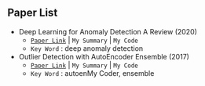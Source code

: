 ## Paper List
- Deep Learning for Anomaly Detection A Review (2020)
  - [`Paper Link`](https://arxiv.org/pdf/2007.02500.pdf) | `My Summary` | `My Code`
  - `Key Word` : deep anomaly detection
- Outlier Detection with AutoEncoder Ensemble (2017)
  - [`Paper Link`](https://saketsathe.net/downloads/autoencoder.pdf) | `My Summary` | `My Code`
  - `Key Word` : autoenMy Coder, ensemble
